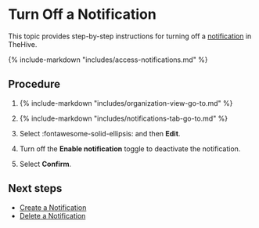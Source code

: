 # Turn Off a Notification

This topic provides step-by-step instructions for turning off a [notification](about-notifications.md) in TheHive.

{% include-markdown "includes/access-notifications.md" %}

<h2>Procedure</h2>

1. {% include-markdown "includes/organization-view-go-to.md" %}

2. {% include-markdown "includes/notifications-tab-go-to.md" %}

3. Select :fontawesome-solid-ellipsis: and then **Edit**.

4. Turn off the **Enable notification** toggle to deactivate the notification.

5. Select **Confirm**.

<h2>Next steps</h2>

* [Create a Notification](create-a-notification.md)
* [Delete a Notification](delete-a-notification.md)